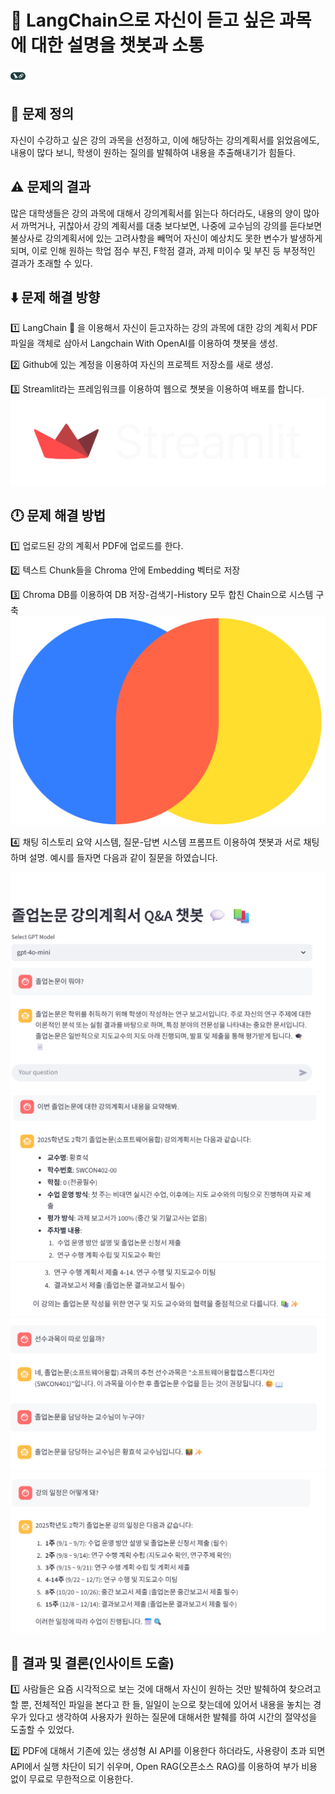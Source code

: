 # :link: LangChain으로 자신이 듣고 싶은 과목에 대한 설명을 챗봇과 소통

![Langchain Logo](./image/langchain-color.svg)

## :traffic_light: 문제 정의

자신이 수강하고 싶은 강의 과목을 선정하고, 이에 해당하는 강의계획서를 읽었음에도, 내용이 많다 보니, 학생이 원하는 질의를 발췌하여 내용을 추출해내기가 힘들다.

## :warning: 문제의 결과

많은 대학생들은 강의 과목에 대해서 강의계획서를 읽는다 하더라도, 내용의 양이 많아서 까먹거나, 귀찮아서 강의 계획서를 대충 보다보면, 나중에 교수님의 강의를 듣다보면 불상사로 강의계획서에 있는 고려사항을 빼먹어 자신이 예상치도 못한 변수가 발생하게 되며, 이로 인해 원하는 학업 점수 부진, F학점 결과, 과제 미이수 및 부진 등 부정적인 결과가 초래할 수 있다.

## :arrow_down: 문제 해결 방향

:one: LangChain :link: 을 이용해서 자신이 듣고자하는 강의 과목에 대한 강의 계획서 PDF 파일을 객체로 삼아서 Langchain With OpenAI를 이용하여 챗봇을 생성.

:two: Github에 있는 계정을 이용하여 자신의 프로젝트 저장소를 새로 생성.

:three: Streamlit라는 프레임워크를 이용하여 웹으로 챗봇을 이용하여 배포를 합니다.
![Streamlit Logo](./image/streamlit-logo-primary-colormark-lighttext.png)

## :clock12: 문제 해결 방법

:one: 업로드된 강의 계획서 PDF에 업로드를 한다.

:two: 텍스트 Chunk들을 Chroma 안에 Embedding 벡터로 저장

:three: Chroma DB를 이용하여 DB 저장-검색기-History 모두 합친 Chain으로 시스템 구축
![ChromaDB Logo](./image/chroma-logo_brandlogos.net_1z1qk.png)

:four: 채팅 히스토리 요약 시스템, 질문-답변 시스템 프롬프트 이용하여 챗봇과 서로 채팅하며 설명. 예시를 들자면 다음과 같이 질문을 하였습니다.

![Demo1 Logo](./image/demo_1.png)
![Demo2 Logo](./image/demo_2.png)
![Demo3 Logo](./image/demo_3.png)
![Demo4 Logo](./image/demo_4.png)
![Demo5 Logo](./image/demo_5.png)

## :mag_right: 결과 및 결론(인사이트 도출)

:one: 사람들은 요즘 시각적으로 보는 것에 대해서 자신이 원하는 것만 발췌하여 찾으려고 할 뿐, 전체적인 파일을 본다고 한 들, 일일이 눈으로 찾는데에 있어서 내용을 놓치는 경우가 있다고 생각하여 사용자가 원하는 질문에 대해서한 발췌를 하여 시간의 절약성을 도출할 수 있었다.

:two: PDF에 대해서 기존에 있는 생성형 AI API를 이용한다 하더라도, 사용량이 초과 되면 API에서 실행 차단이 되기 쉬우며, Open RAG(오픈소스 RAG)를 이용하여 부가 비용 없이 무료로 무한적으로 이용한다.
